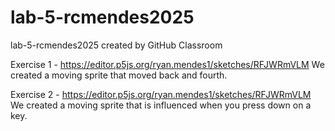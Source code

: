 # lab-5-rcmendes2025
lab-5-rcmendes2025 created by GitHub Classroom

Exercise 1 - https://editor.p5js.org/ryan.mendes1/sketches/RFJWRmVLM
We created a moving sprite that moved back and fourth.

Exercise 2 - https://editor.p5js.org/ryan.mendes1/sketches/RFJWRmVLM
We created a moving sprite that is influenced when you press down on a key. 
